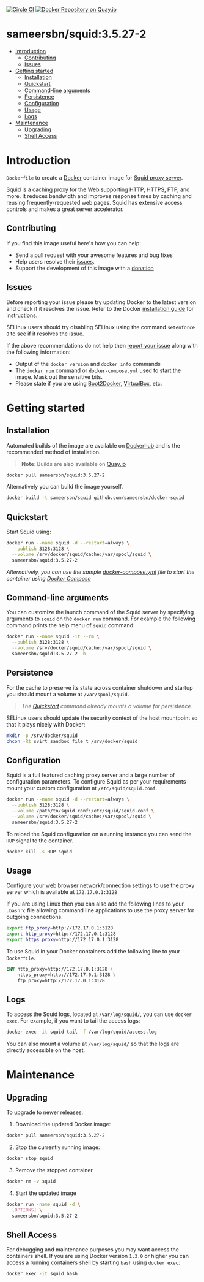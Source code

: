 
[![Circle CI](https://circleci.com/gh/sameersbn/docker-squid.svg?style=shield)](https://circleci.com/gh/sameersbn/docker-squid) [![Docker Repository on Quay.io](https://quay.io/repository/sameersbn/squid/status "Docker Repository on Quay.io")](https://quay.io/repository/sameersbn/squid)

# sameersbn/squid:3.5.27-2

- [Introduction](#introduction)
  - [Contributing](#contributing)
  - [Issues](#issues)
- [Getting started](#getting-started)
  - [Installation](#installation)
  - [Quickstart](#quickstart)
  - [Command-line arguments](#command-line-arguments)
  - [Persistence](#persistence)
  - [Configuration](#configuration)
  - [Usage](#usage)
  - [Logs](#logs)
- [Maintenance](#maintenance)
  - [Upgrading](#upgrading)
  - [Shell Access](#shell-access)

# Introduction

`Dockerfile` to create a [Docker](https://www.docker.com/) container image for [Squid proxy server](http://www.squid-cache.org/).

Squid is a caching proxy for the Web supporting HTTP, HTTPS, FTP, and more. It reduces bandwidth and improves response times by caching and reusing frequently-requested web pages. Squid has extensive access controls and makes a great server accelerator.

## Contributing

If you find this image useful here's how you can help:

- Send a pull request with your awesome features and bug fixes
- Help users resolve their [issues](../../issues?q=is%3Aopen+is%3Aissue).
- Support the development of this image with a [donation](http://www.damagehead.com/donate/)

## Issues

Before reporting your issue please try updating Docker to the latest version and check if it resolves the issue. Refer to the Docker [installation guide](https://docs.docker.com/installation) for instructions.

SELinux users should try disabling SELinux using the command `setenforce 0` to see if it resolves the issue.

If the above recommendations do not help then [report your issue](../../issues/new) along with the following information:

- Output of the `docker version` and `docker info` commands
- The `docker run` command or `docker-compose.yml` used to start the image. Mask out the sensitive bits.
- Please state if you are using [Boot2Docker](http://www.boot2docker.io), [VirtualBox](https://www.virtualbox.org), etc.

# Getting started

## Installation

Automated builds of the image are available on [Dockerhub](https://hub.docker.com/r/sameersbn/squid) and is the recommended method of installation.

> **Note**: Builds are also available on [Quay.io](https://quay.io/repository/sameersbn/squid)

```bash
docker pull sameersbn/squid:3.5.27-2
```

Alternatively you can build the image yourself.

```bash
docker build -t sameersbn/squid github.com/sameersbn/docker-squid
```

## Quickstart

Start Squid using:

```bash
docker run --name squid -d --restart=always \
  --publish 3128:3128 \
  --volume /srv/docker/squid/cache:/var/spool/squid \
  sameersbn/squid:3.5.27-2
```

*Alternatively, you can use the sample [docker-compose.yml](docker-compose.yml) file to start the container using [Docker Compose](https://docs.docker.com/compose/)*

## Command-line arguments

You can customize the launch command of the Squid server by specifying arguments to `squid` on the `docker run` command. For example the following command prints the help menu of `squid` command:

```bash
docker run --name squid -it --rm \
  --publish 3128:3128 \
  --volume /srv/docker/squid/cache:/var/spool/squid \
  sameersbn/squid:3.5.27-2 -h
```

## Persistence

For the cache to preserve its state across container shutdown and startup you should mount a volume at `/var/spool/squid`.

> *The [Quickstart](#quickstart) command already mounts a volume for persistence.*

SELinux users should update the security context of the host mountpoint so that it plays nicely with Docker:

```bash
mkdir -p /srv/docker/squid
chcon -Rt svirt_sandbox_file_t /srv/docker/squid
```

## Configuration

Squid is a full featured caching proxy server and a large number of configuration parameters. To configure Squid as per your requirements mount your custom configuration at `/etc/squid/squid.conf`.

```bash
docker run --name squid -d --restart=always \
  --publish 3128:3128 \
  --volume /path/to/squid.conf:/etc/squid/squid.conf \
  --volume /srv/docker/squid/cache:/var/spool/squid \
  sameersbn/squid:3.5.27-2
```

To reload the Squid configuration on a running instance you can send the `HUP` signal to the container.

```bash
docker kill -s HUP squid
```

## Usage

Configure your web browser network/connection settings to use the proxy server which is available at `172.17.0.1:3128`

If you are using Linux then you can also add the following lines to your `.bashrc` file allowing command line applications to use the proxy server for outgoing connections.

```bash
export ftp_proxy=http://172.17.0.1:3128
export http_proxy=http://172.17.0.1:3128
export https_proxy=http://172.17.0.1:3128
```

To use Squid in your Docker containers add the following line to your `Dockerfile`.

```dockerfile
ENV http_proxy=http://172.17.0.1:3128 \
    https_proxy=http://172.17.0.1:3128 \
    ftp_proxy=http://172.17.0.1:3128
```

## Logs

To access the Squid logs, located at `/var/log/squid/`, you can use `docker exec`. For example, if you want to tail the access logs:

```bash
docker exec -it squid tail -f /var/log/squid/access.log
```

You can also mount a volume at `/var/log/squid/` so that the logs are directly accessible on the host.

# Maintenance

## Upgrading

To upgrade to newer releases:

  1. Download the updated Docker image:

  ```bash
  docker pull sameersbn/squid:3.5.27-2
  ```

  2. Stop the currently running image:

  ```bash
  docker stop squid
  ```

  3. Remove the stopped container

  ```bash
  docker rm -v squid
  ```

  4. Start the updated image

  ```bash
  docker run -name squid -d \
    [OPTIONS] \
    sameersbn/squid:3.5.27-2
  ```

## Shell Access

For debugging and maintenance purposes you may want access the containers shell. If you are using Docker version `1.3.0` or higher you can access a running containers shell by starting `bash` using `docker exec`:

```bash
docker exec -it squid bash
```

